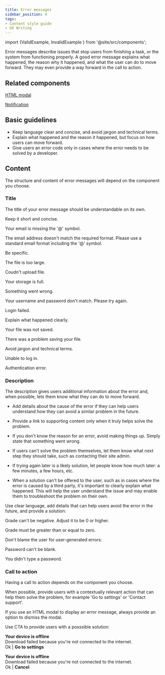 ```yaml
---
title: Error messages
sidebar_position: 4
tags:
- Content style guide
- UX Writing
---
```

import {ValidExample, InvalidExample } from '@site/src/components';

Error messages describe issues that stop users from finishing a task, or the system from functioning properly. A good error message explains what happened, the reason why it happened, and what the user can do to move forward. They may even provide a way forward in the call to action.

## Related components

[HTML modal](https://componentlibrary.moodle.com/admin/tool/componentlibrary/docspage.php/moodle/components/dom-modal/)

[Notification](https://componentlibrary.moodle.com/admin/tool/componentlibrary/docspage.php/moodle/components/notifications/)

## Basic guidelines

- Keep language clear and concise, and avoid jargon and technical terms.
- Explain what happened and the reason it happened, but focus on how users can move forward.
- Give users an error code only in cases where the error needs to be solved by a developer.

## Content

The structure and content of error messages will depend on the component you choose.

### Title

The title of your error message should be understandable on its own.

Keep it short and concise.

<ValidExample title="Do">

Your email is missing the '@' symbol.

</ValidExample>

<InvalidExample title="Don't">

The email address doesn't match the required format. Please use a standard email format including the '@' symbol.

</InvalidExample>

Be specific.

<ValidExample title="Do">

The file is too large.

</ValidExample>

<InvalidExample title="Don't">

Coudn't upload file.

</InvalidExample>

<ValidExample title="Do">

Your storage is full.

</ValidExample>

<InvalidExample title="Don't">

Something went wrong.

</InvalidExample>

<ValidExample title="Do">

Your username and password don't match. Please try again.

</ValidExample>

<InvalidExample title="Don't">

Login failed.

</InvalidExample>

Explain what happened clearly.

<ValidExample title="Do">

Your file was not saved.

</ValidExample>

<InvalidExample title="Don't">

There was a problem saving your file.

</InvalidExample>

Avoid jargon and technical terms.

<ValidExample title="Do">

Unable to log in.

</ValidExample>

<InvalidExample title="Don't">

Authentication error.

</InvalidExample>

### Description

The description gives users additional information about the error and, when possible, lets them know what they can do to move forward.

- Add details about the cause of the error if they can help users understand how they can avoid a similar problem in the future.

- Provide a link to supporting content only when it truly helps solve the problem.

- If you don't know the reason for an error, avoid making things up. Simply state that something went wrong.

- If users can't solve the problem themselves, let them know what next step they should take, such as contacting their site admin.

- If trying again later is a likely solution, let people know how much later: a few minutes, a few hours, etc.

- When a solution can't be offered to the user, such as in cases where the error is caused by a third party, it's important to clearly explain what happened. This will help the user understand the issue and may enable them to troubleshoot the problem on their own.

Use clear language, add details that can help users avoid the error in the future, and provide a solution:

<ValidExample title="Do">

Grade can't be negative. Adjust it to be 0 or higher.

</ValidExample>

<InvalidExample title="Don't">

Grade must be greater than or equal to zero.

</InvalidExample>

Don't blame the user for user-generated errors:

<ValidExample title="Do">

Password can't be blank.

</ValidExample>

<InvalidExample title="Don't">

You didn't type a password.

</InvalidExample>

### Call to action

Having a call to action depends on the component you choose.

When possible, provide users with a contextually relevant action that can help them solve the problem, for example 'Go to settings' or 'Contact support'.

If you use an HTML modal to display an error message, always provide an option to dismiss the modal.

Use CTA to provide users with a posssible solution:

<ValidExample title="Do">

**Your device is offline**  
Download failed because you're not connected to the internet.  
Ok | **Go to settings**

</ValidExample>

<InvalidExample title="Don't">

**Your device is offline**  
Download failed because you're not connected to the internet.  
Ok | **Cancel**

</InvalidExample>
